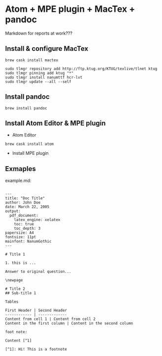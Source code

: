 # Atom + MPE plugin + MacTex + pandoc

Markdown for reports at work???

## Install & configure MacTex
```
brew cask install mactex

sudo tlmgr repository add http://ftp.ktug.org/KTUG/texlive/tlnet ktug
sudo tlmgr pinning add ktug "*"
sudo tlmgr install nanumttf hcr-lvt
sudo tlmgr update --all --self
```

## Install pandoc
```
brew install pandoc
```

## Install Atom Editor & MPE plugin
- Atom Editor
```
brew cask install atom
```
- Install MPE plugin


## Exmaples

example.md:
```

---
title: "Doc Title"
author: John Doe
date: March 22, 2005
output:
  pdf_document:
    latex_engine: xelatex
    toc: true
    toc_depth: 3
papersize: A4
fontsize: 11pt
mainfont: NanumGothic
---

# Title 1

1. this is ...

Answer to original question...

\newpage

# Title 2
## Sub-title 1

Tables

First Header | Second Header
------------ | -------------
Content from cell 1 | Content from cell 2
Content in the first column | Content in the second column

foot note:

Content [^1]

[^1]: Hi! This is a footnote
```
